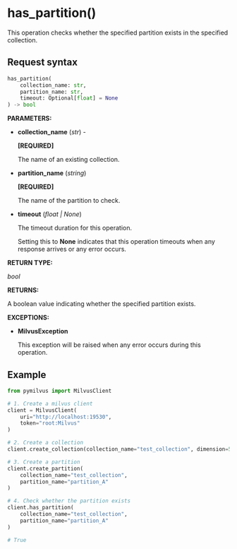 
# has_partition()

This operation checks whether the specified partition exists in the specified collection.

## Request syntax

```python
has_partition(
    collection_name: str,
    partition_name: str,
    timeout: Optional[float] = None
) -> bool
```

__PARAMETERS:__

- __collection_name__ (_str_) -

    __[REQUIRED]__

    The name of an existing collection.

- __partition_name__ (_string_)

    __[REQUIRED]__

    The name of the partition to check.

- __timeout__ (_float _|_ None_)  

    The timeout duration for this operation. 

    Setting this to __None__ indicates that this operation timeouts when any response arrives or any error occurs.

__RETURN TYPE:__

_bool_

__RETURNS:__

A boolean value indicating whether the specified partition exists.

__EXCEPTIONS:__

- __MilvusException__

    This exception will be raised when any error occurs during this operation.

## Example

```python
from pymilvus import MilvusClient

# 1. Create a milvus client
client = MilvusClient(
    uri="http://localhost:19530",
    token="root:Milvus"
)

# 2. Create a collection
client.create_collection(collection_name="test_collection", dimension=5)

# 3. Create a partition
client.create_partition(
    collection_name="test_collection", 
    partition_name="partition_A"
)

# 4. Check whether the partition exists
client.has_partition(
    collection_name="test_collection", 
    partition_name="partition_A"
) 

# True
```

